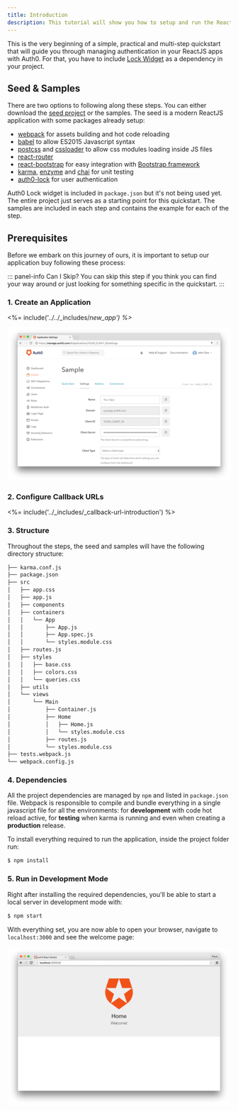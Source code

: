 ```yaml
---
title: Introduction
description: This tutorial will show you how to setup and run the ReactJS Seed project provided by Auth0 as integration sample.
---
```


This is the very beginning of a simple, practical and multi-step quickstart that will guide you through managing authentication in your ReactJS apps with Auth0. For that, you have to include [Lock Widget](https://github.com/auth0/lock) as a dependency in your project.

## Seed &amp; Samples

There are two options to following along these steps. You can either download the [seed project](https://github.com/auth0-samples/auth0-react-sample/tree/master/00-Starter-Seed) or the samples. The seed is a modern ReactJS application with some packages already setup:

* [webpack](https://webpack.github.io) for assets building and hot code reloading
* [babel](https://babeljs.io) to allow ES2015 Javascript syntax
* [postcss](http://postcss.org) and [cssloader](https://github.com/webpack/css-loader) to allow css modules loading inside JS files
* [react-router](https://github.com/reactjs/react-router)
* [react-bootstrap](https://react-bootstrap.github.io/) for easy integration with [Bootstrap framework](http://getbootstrap.com/)
* [karma](https://karma-runner.github.io), [enzyme](https://github.com/airbnb/enzyme) and [chai](http://chaijs.com) for unit testing
* [auth0-lock](https://github.com/auth0/lock) for user authentication

Auth0 Lock widget is included in `package.json` but it's not being used yet. The entire project just serves as a starting point for this quickstart. The samples are included in each step and contains the example for each of the step.

## Prerequisites
Before we embark on this journey of ours, it is important to setup our application buy following these process:

::: panel-info Can I Skip?
You can skip this step if you think you can find your way around or just looking for something specific in the quickstart.
:::

### 1. Create an Application

<%= include('../../_includes/_new_app') %>_

![App Dashboard](/media/articles/angularjs/app_dashboard.png)

### 2. Configure Callback URLs

<%= include('../_includes/_callback-url-introduction') %>

### 3. Structure
Throughout the steps, the seed and samples will have the following directory structure:
```bash
├── karma.conf.js
├── package.json
├── src
│   ├── app.css
│   ├── app.js
│   ├── components
│   ├── containers
│   │   └── App
│   │       ├── App.js
│   │       ├── App.spec.js
│   │       └── styles.module.css
│   ├── routes.js
│   ├── styles
│   │   ├── base.css
│   │   ├── colors.css
│   │   └── queries.css
│   ├── utils
│   └── views
│       └── Main
│           ├── Container.js
│           ├── Home
│           │   ├── Home.js
│           │   └── styles.module.css
│           ├── routes.js
│           └── styles.module.css
├── tests.webpack.js
└── webpack.config.js
```

### 4. Dependencies

All the project dependencies are managed by `npm` and listed in `package.json` file. Webpack is responsible to compile and bundle everything in a single javascript file for all the environments: for __development__ with code hot reload active, for __testing__ when karma is running and even when creating a __production__ release.

To install everything required to run the application, inside the project folder run:

```bash
$ npm install
```

### 5. Run in Development Mode
Right after installing the required dependencies, you'll be able to start a local server in development mode with:

```bash
$ npm start
```

With everything set, you are now able to open your browser, navigate to `localhost:3000` and see the welcome page:

![Starter](/media/articles/reactjs/starter_running.png)
